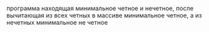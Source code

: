программа находящая минимальное четное и нечетное, после вычитающая из всех четных в массиве минимальное четное, а из нечетных минимальное не четное
